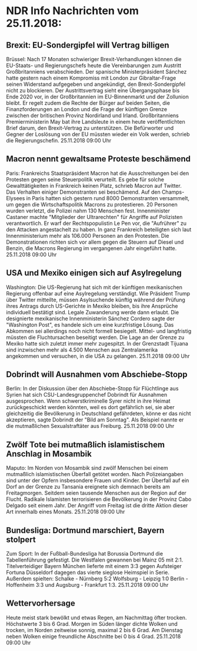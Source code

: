 # NDR Info Nachrichten vom 25.11.2018:


## Brexit: EU-Sondergipfel will Vertrag billigen
Brüssel: Nach 17 Monaten schwieriger Brexit-Verhandlungen können die EU-Staats- und Regierungschefs heute die Vereinbarungen zum Austritt Großbritanniens verabschieden. Der spanische Ministerpräsident Sánchez hatte gestern nach einem Kompromiss mit London zur Gibraltar-Frage seinen Widerstand aufgegeben und angekündigt, den Brexit-Sondergipfel nicht zu blockieren. Der Austrittsvertrag sieht eine Übergangsphase bis Ende 2020 vor, in der Großbritannien im EU-Binnenmarkt und der Zollunion bleibt. Er regelt zudem die Rechte der Bürger auf beiden Seiten, die Finanzforderungen an London und die Frage der künftigen Grenze zwischen der britischen Provinz Nordirland und Irland. Großbritanniens Premierministerin May bat ihre Landsleute in einem heute veröffentlichten Brief darum, den Brexit-Vertrag zu unterstützen. Die Befürworter und Gegner der Loslösung von der EU müssten wieder ein Volk werden, schrieb die Regierungschefin. 25.11.2018 09:00 Uhr 

## Macron nennt gewaltsame Proteste beschämend
Paris: Frankreichs Staatspräsident Macron hat die Ausschreitungen bei den Protesten gegen seine Steuerpolitik verurteilt. Es gebe für solche Gewalttätigkeiten in Frankreich keinen Platz, schrieb Macron auf Twitter. Das Verhalten einiger Demonstranten sei beschämend. Auf den Champs-Elysees in Paris hatten sich gestern rund 8000 Demonstranten versammelt, um gegen die Wirtschaftspolitik Macrons zu protestieren. 20 Personen wurden verletzt, die Polizei nahm 130 Menschen fest. Innenminister Castaner machte "Mitglieder der Ultrarechten" für Angriffe auf Polizisten verantwortlich. Er warf der Rechtspopulistin Le Pen vor, die "Aufrührer" zu den Attacken angestachelt zu haben. In ganz Frankreich beteiligten sich laut Innenministerium mehr als 106.000 Personen an den Protesten. Die Demonstrationen richten sich vor allem gegen die Steuern auf Diesel und Benzin, die Macrons Regierung im vergangenen Jahr eingeführt hatte. 25.11.2018 09:00 Uhr 

## USA und Mexiko einigen sich auf Asylregelung
Washington: Die US-Regierung hat sich mit der künftigen mexikanischen Regierung offenbar auf eine Asylregelung verständigt. Wie Präsident Trump über Twitter mitteilte, müssen Asylsuchende künftig während der Prüfung ihres Antrags durch US-Gerichte in Mexiko bleiben, bis ihre Ansprüche individuell bestätigt sind. Legale Zuwanderung werde dann erlaubt. Die designierte mexikanische Innenministerin Sánchez Cordero sagte der "Washington Post", es handele sich um eine kurzfristige Lösung. Das Abkommen sei allerdings noch nicht formell besiegelt. Mittel- und langfristig müssten die Fluchtursachen beseitigt werden. Die Lage an der Grenze zu Mexiko hatte sich zuletzt immer mehr zugespitzt. In der Grenzstadt Tijuana sind inzwischen mehr als 4.500 Menschen aus Zentralamerika angekommen und versuchen, in die USA zu gelangen. 25.11.2018 09:00 Uhr 

## Dobrindt will Ausnahmen vom Abschiebe-Stopp
Berlin: In der Diskussion über den Abschiebe-Stopp für Flüchtlinge aus Syrien hat sich CSU-Landesgruppenchef Dobrindt für Ausnahmen ausgesprochen. Wenn schwerstkriminelle Syrer nicht in ihre Heimat zurückgeschickt werden könnten, weil es dort gefährlich sei, sie aber gleichzeitig die Bevölkerung in Deutschland gefährdeten, könne er das nicht akzeptieren, sagte Dobrindt der "Bild am Sonntag". Als Beispiel nannte er die mutmaßlichen Sexualstraftäter aus Freiburg. 25.11.2018 09:00 Uhr 

## Zwölf Tote bei mutmaßlich islamistischem Anschlag in Mosambik
Maputo: Im Norden von Mosambik sind zwölf Menschen bei einem mutmaßlich islamistischen Überfall getötet worden. Nach Polizeiangaben sind unter der Opfern insbesondere Frauen und Kinder. Der Überfall auf ein Dorf an der Grenze zu Tansania ereignete sich demnach bereits am Freitagmorgen. Seitdem seien tausende Menschen aus der Region auf der Flucht. Radikale Islamisten terrorisieren die Bevölkerung in der Provinz Cabo Delgado seit einem Jahr. Der Angriff vom Freitag ist die dritte Aktion dieser Art innerhalb eines Monats. 25.11.2018 09:00 Uhr 

## Bundesliga: Dortmund marschiert, Bayern stolpert
Zum Sport: In der Fußball-Bundesliga hat Borussia Dortmund die Tabellenführung gefestigt. Die Westfalen gewannen bei Mainz 05 mit 2:1. Titelverteidiger Bayern München lieferte mit einem 3:3 gegen Aufsteiger Fortuna Düsseldorf dagegen das vierte sieglose Heimspiel in Serie. Außerdem spielten:
Schalke - Nürnberg  5:2
Wolfsburg - Leipzig  1:0
Berlin - Hoffenheim  3:3
und
Augsburg - Frankfurt  1:3. 25.11.2018 09:00 Uhr 

## Wettervorhersage
Heute meist stark bewölkt und etwas Regen, am Nachmittag öfter trocken. Höchstwerte 3 bis 6 Grad. Morgen im Süden länger dichte Wolken und trocken, im Norden zeitweise sonnig, maximal 2 bis 6 Grad. Am Dienstag neben Wolken einige freundliche Abschnitte bei 0 bis 4 Grad. 25.11.2018 09:00 Uhr 
